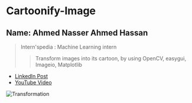 # Cartoonify-Image

## Name: Ahmed Nasser Ahmed Hassan

> Intern'spedia : Machine Learning intern
>> Transform images into its cartoon, by using OpenCV, easygui, Imageio, Matplotlib

- <a href="#">LinkedIn Post</a>
- <a href="#">YouTube Video</a>

![Transformation](https://user-images.githubusercontent.com/60184582/186181673-270a17b1-2e1b-4f17-a0b8-2f9552e49097.png)
